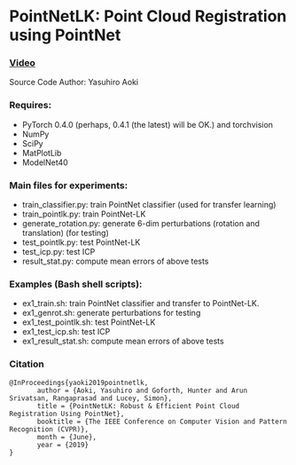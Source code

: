 # PointNetLK: Point Cloud Registration using PointNet

### [Video](https://youtu.be/J2ClR5OZuLc)

Source Code Author:
Yasuhiro Aoki

### Requires:
* PyTorch 0.4.0 (perhaps, 0.4.1 (the latest) will be OK.) and torchvision
* NumPy
* SciPy
* MatPlotLib
* ModelNet40

### Main files for experiments:
* train_classifier.py: train PointNet classifier (used for transfer learning)
* train_pointlk.py: train PointNet-LK
* generate_rotation.py: generate 6-dim perturbations (rotation and translation) (for testing)
* test_pointlk.py: test PointNet-LK
* test_icp.py: test ICP
* result_stat.py: compute mean errors of above tests

### Examples (Bash shell scripts):
* ex1_train.sh: train PointNet classifier and transfer to PointNet-LK.
* ex1_genrot.sh: generate perturbations for testing
* ex1_test_pointlk.sh: test PointNet-LK
* ex1_test_icp.sh: test ICP
* ex1_result_stat.sh: compute mean errors of above tests

### Citation

```
@InProceedings{yaoki2019pointnetlk,
       author = {Aoki, Yasuhiro and Goforth, Hunter and Arun Srivatsan, Rangaprasad and Lucey, Simon},
       title = {PointNetLK: Robust & Efficient Point Cloud Registration Using PointNet},
       booktitle = {The IEEE Conference on Computer Vision and Pattern Recognition (CVPR)},
       month = {June},
       year = {2019}
}
```
